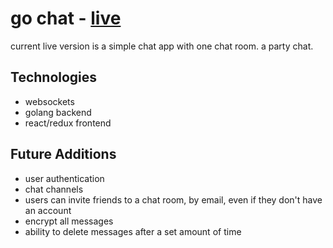 # go chat - [live](http://go-chat-beta.herokuapp.com/#/)

current live version is a simple chat app with one chat room. a party chat.

## Technologies 

- websockets
- golang backend
- react/redux frontend

## Future Additions

- user authentication
- chat channels
- users can invite friends to a chat room, by email, even if they don't have an account
- encrypt all messages
- ability to delete messages after a set amount of time
